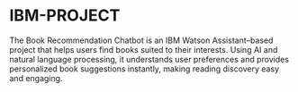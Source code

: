 # IBM-PROJECT
The Book Recommendation Chatbot is an IBM Watson Assistant–based project that helps users find books suited to their interests. Using AI and natural language processing, it understands user preferences and provides personalized book suggestions instantly, making reading discovery easy and engaging.
